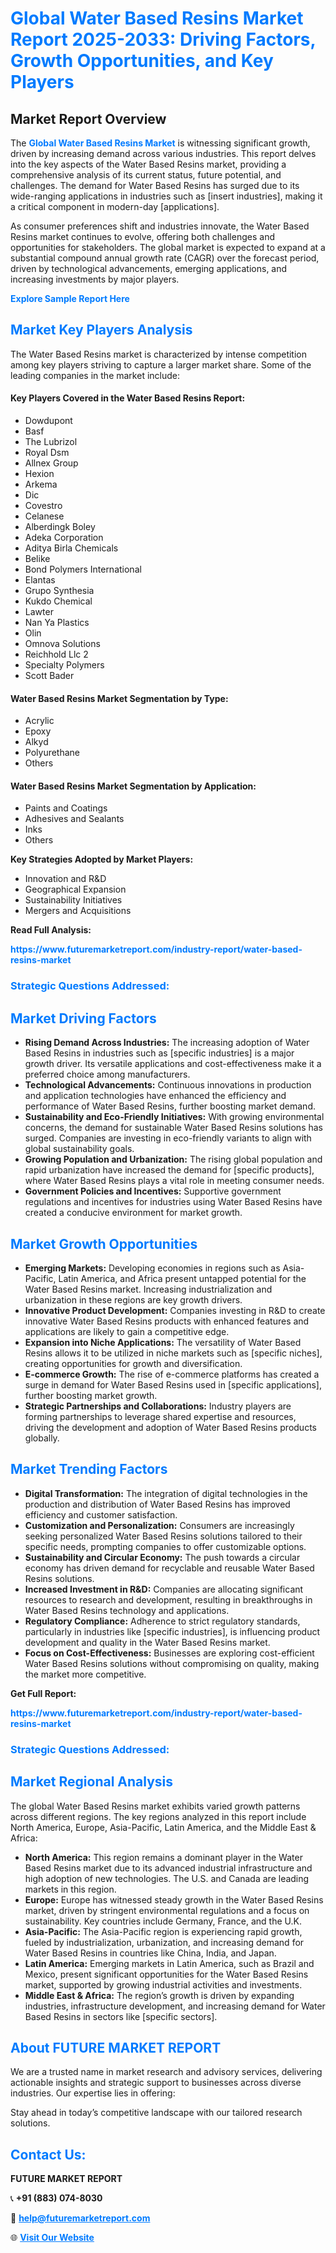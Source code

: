 <h1 style="color: #007BFF;">Global Water Based Resins Market Report 2025-2033: Driving Factors, Growth Opportunities, and Key Players</h1>

<section id="overview">
<h2>Market Report Overview</h2>
<p>The <a href="https://www.futuremarketreport.com/industry-report/water-based-resins-market" style="color: #007BFF; text-decoration: none;"><strong>Global Water Based Resins Market</strong></a> is witnessing significant growth, driven by increasing demand across various industries. This report delves into the key aspects of the Water Based Resins market, providing a comprehensive analysis of its current status, future potential, and challenges. The demand for Water Based Resins has surged due to its wide-ranging applications in industries such as [insert industries], making it a critical component in modern-day [applications].</p>
<p>As consumer preferences shift and industries innovate, the Water Based Resins market continues to evolve, offering both challenges and opportunities for stakeholders. The global market is expected to expand at a substantial compound annual growth rate (CAGR) over the forecast period, driven by technological advancements, emerging applications, and increasing investments by major players.</p>
</section>

<section id="overview">
<p><a href="https://www.futuremarketreport.com/request-sample/reportId=31138" style="color: #007BFF; text-decoration: none;"><strong>Explore Sample Report Here</strong></a></p>
</section>

<section id="key-players">
<h2 style="color: #007BFF;">Market Key Players Analysis</h2>
<p>The Water Based Resins market is characterized by intense competition among key players striving to capture a larger market share. Some of the leading companies in the market include:</p>
<h4>Key Players Covered in the Water Based Resins Report:</h4>
<ul><li>Dowdupont</li><li>Basf</li><li>The Lubrizol</li><li>Royal Dsm</li><li>Allnex Group</li><li>Hexion</li><li>Arkema</li><li>Dic</li><li>Covestro</li><li>Celanese</li><li>Alberdingk Boley</li><li>Adeka Corporation</li><li>Aditya Birla Chemicals</li><li>Belike</li><li>Bond Polymers International</li><li>Elantas</li><li>Grupo Synthesia</li><li>Kukdo Chemical</li><li>Lawter</li><li>Nan Ya Plastics</li><li>Olin</li><li>Omnova Solutions</li><li>Reichhold Llc 2</li><li>Specialty Polymers</li><li>Scott Bader</li></ul>
<h4>Water Based Resins Market Segmentation by Type:</h4>
<ul><li>Acrylic</li><li>Epoxy</li><li>Alkyd</li><li>Polyurethane</li><li>Others</li></ul>

<h4>Water Based Resins Market Segmentation by Application:</h4>
<ul><li>Paints and Coatings</li><li>Adhesives and Sealants</li><li>Inks</li><li>Others</li></ul>
<p><strong>Key Strategies Adopted by Market Players:</strong></p>
<ul>
<li>Innovation and R&D</li>
<li>Geographical Expansion</li>
<li>Sustainability Initiatives</li>
<li>Mergers and Acquisitions</li>
</ul>
</section>

<section>
<p><strong>Read Full Analysis: </strong></p><a href="https://www.futuremarketreport.com/industry-report/water-based-resins-market" style="color: #007BFF; text-decoration: none;"><strong>https://www.futuremarketreport.com/industry-report/water-based-resins-market</strong></a>
<h3 style="color: #007BFF;">Strategic Questions Addressed:</h3>
</section>

<section id="driving-factors">
<h2 style="color: #007BFF;">Market Driving Factors</h2>
<ul>
<li><strong>Rising Demand Across Industries:</strong> The increasing adoption of Water Based Resins in industries such as [specific industries] is a major growth driver. Its versatile applications and cost-effectiveness make it a preferred choice among manufacturers.</li>
<li><strong>Technological Advancements:</strong> Continuous innovations in production and application technologies have enhanced the efficiency and performance of Water Based Resins, further boosting market demand.</li>
<li><strong>Sustainability and Eco-Friendly Initiatives:</strong> With growing environmental concerns, the demand for sustainable Water Based Resins solutions has surged. Companies are investing in eco-friendly variants to align with global sustainability goals.</li>
<li><strong>Growing Population and Urbanization:</strong> The rising global population and rapid urbanization have increased the demand for [specific products], where Water Based Resins plays a vital role in meeting consumer needs.</li>
<li><strong>Government Policies and Incentives:</strong> Supportive government regulations and incentives for industries using Water Based Resins have created a conducive environment for market growth.</li>
</ul>
</section>

<section id="growth-opportunities">
<h2 style="color: #007BFF;">Market Growth Opportunities</h2>
<ul>
<li><strong>Emerging Markets:</strong> Developing economies in regions such as Asia-Pacific, Latin America, and Africa present untapped potential for the Water Based Resins market. Increasing industrialization and urbanization in these regions are key growth drivers.</li>
<li><strong>Innovative Product Development:</strong> Companies investing in R&D to create innovative Water Based Resins products with enhanced features and applications are likely to gain a competitive edge.</li>
<li><strong>Expansion into Niche Applications:</strong> The versatility of Water Based Resins allows it to be utilized in niche markets such as [specific niches], creating opportunities for growth and diversification.</li>
<li><strong>E-commerce Growth:</strong> The rise of e-commerce platforms has created a surge in demand for Water Based Resins used in [specific applications], further boosting market growth.</li>
<li><strong>Strategic Partnerships and Collaborations:</strong> Industry players are forming partnerships to leverage shared expertise and resources, driving the development and adoption of Water Based Resins products globally.</li>
</ul>
</section>

<section id="trending-factors">
<h2 style="color: #007BFF;">Market Trending Factors</h2>
<ul>
<li><strong>Digital Transformation:</strong> The integration of digital technologies in the production and distribution of Water Based Resins has improved efficiency and customer satisfaction.</li>
<li><strong>Customization and Personalization:</strong> Consumers are increasingly seeking personalized Water Based Resins solutions tailored to their specific needs, prompting companies to offer customizable options.</li>
<li><strong>Sustainability and Circular Economy:</strong> The push towards a circular economy has driven demand for recyclable and reusable Water Based Resins solutions.</li>
<li><strong>Increased Investment in R&D:</strong> Companies are allocating significant resources to research and development, resulting in breakthroughs in Water Based Resins technology and applications.</li>
<li><strong>Regulatory Compliance:</strong> Adherence to strict regulatory standards, particularly in industries like [specific industries], is influencing product development and quality in the Water Based Resins market.</li>
<li><strong>Focus on Cost-Effectiveness:</strong> Businesses are exploring cost-efficient Water Based Resins solutions without compromising on quality, making the market more competitive.</li>
</ul>
</section>

<section>
<p><strong>Get Full Report: </strong></p><a href="https://www.futuremarketreport.com/industry-report/water-based-resins-market" style="color: #007BFF; text-decoration: none;"><strong>https://www.futuremarketreport.com/industry-report/water-based-resins-market</strong></a>
<h3 style="color: #007BFF;">Strategic Questions Addressed:</h3>
</section>


<section id="regional-analysis">
<h2 style="color: #007BFF;">Market Regional Analysis</h2>
<p>The global Water Based Resins market exhibits varied growth patterns across different regions. The key regions analyzed in this report include North America, Europe, Asia-Pacific, Latin America, and the Middle East & Africa:</p>
<ul>
<li><strong>North America:</strong> This region remains a dominant player in the Water Based Resins market due to its advanced industrial infrastructure and high adoption of new technologies. The U.S. and Canada are leading markets in this region.</li>
<li><strong>Europe:</strong> Europe has witnessed steady growth in the Water Based Resins market, driven by stringent environmental regulations and a focus on sustainability. Key countries include Germany, France, and the U.K.</li>
<li><strong>Asia-Pacific:</strong> The Asia-Pacific region is experiencing rapid growth, fueled by industrialization, urbanization, and increasing demand for Water Based Resins in countries like China, India, and Japan.</li>
<li><strong>Latin America:</strong> Emerging markets in Latin America, such as Brazil and Mexico, present significant opportunities for the Water Based Resins market, supported by growing industrial activities and investments.</li>
<li><strong>Middle East & Africa:</strong> The region’s growth is driven by expanding industries, infrastructure development, and increasing demand for Water Based Resins in sectors like [specific sectors].</li>
</ul>
</section>

<footer>
<h2 style="color: #007BFF;">About FUTURE MARKET REPORT</h2>
<p>We are a trusted name in market research and advisory services, delivering actionable insights and strategic support to businesses across diverse industries. Our expertise lies in offering:</p>

<p>Stay ahead in today’s competitive landscape with our tailored research solutions.</p>

<h2 style="color: #007BFF;">Contact Us:</h2>
<p><strong>FUTURE MARKET REPORT</strong></p>
<p>📞 <strong>+91 (883) 074-8030</strong></p>
<p>📧 <strong><a href="mailto:help@futuremarketreport.com" style="color: #007BFF;">help@futuremarketreport.com</a></strong></p>
<p>🌐 <strong><a href="https://www.futuremarketreport.com/" style="color: #007BFF;">Visit Our Website</a></strong></p>
</footer>